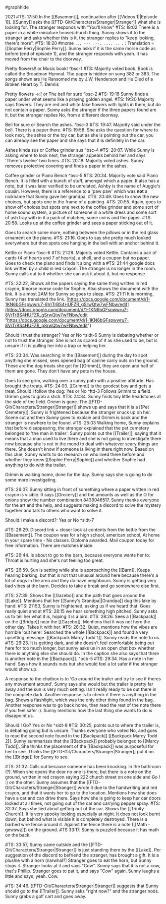 #graphhide

2021
#TS: 17:50
In the [[Basement]], continuation after [[Videos 1||Episode 1]].
[[Sunny]] asks the [[FTD-Git/Characters/Stranger|Stranger]] what she is looking for. The stranger responds with "You'll know"
#TS: 18:02 
There is a paper in a white miniature house/church thing. Sunny shows it to the stranger and asks whether this is it, the stranger replies to "keep looking, there's more". 
#TS: 18:20 #morse `... --- .--. .... .. .` : Translation = [[Sophie Perry|Sophie Perry]]. Sunny asks if it is the same morse code as before (end of episode 1), and the stranger responds with yeah. It has moved from the chair to the doorway.

Pretty flowers!! or Music book! ^bsc-1
#TS: Majority voted book. Book is called the Broadman Hymnal. The paper is hidden on song 382 or 383. The songs shown are He Ransomed me by J.W. Henderson and He Died of a Broken Heart by T. Dennis

Pretty flowers ->:\[ or The bell for sure ^bsc-2
#TS: 19:16 Sunny finds a paper under what seems like a praying golden angel. 
#TS: 19:20 Majority says flowers. They are red and white fake flowers with lights in them, but do not contain a paper.
Sunny asks the stranger if the three papers found are it, but the stranger replies No, from a different doorway. 

Bell for sure or Search the ashes. ^bsc-3
#TS: 19:47. Majority said under the bell. There is a paper there. 
#TS: 19:58. She asks the question for where to look next, the ashes or the toy car, but as she is pointing out the car, you can already see the paper and she says that it is definitely in the car. 

Ashes kinda sus or Coffee grinder sus ^bsc-4
#TS: 20:07. While Sunny is asking where to look next, the stranger appears behind her and says 'There's twelve' two times.
#TS: 20:18. Majority voted ashes. Sunny removes protective covering and finds a paper in the ashes. 

Coffee grinder or Piano Bench ^bsc-5
#TS: 20:34. Majority vote said Piano Bench. It is filled with a bunch of stuff, amongst which a paper. It also has a note, but it was later verified to be unrelated, Ashby is the name of Auggie's cousin. However, there is a reference to a 'paw paw' which was **not** a nickname that Sunny gave her grandpa. 
#TS: 20:49. Goes to show the new choices, but spots one in the frame of a painting. 
#TS: 20:55. Again, goes to show off choices but spots one next to the coffee grinder and some sort of home sound system, a picture of someone in a white dress and some sort of ash tray with in it a pack of matches, some coins and the paper.
#TS: 20:58. Looks up at the coffee grinder and sees a paper sticking out of it.

Goes to search some more, nothing between the pillows or in the red glass ornament on the piano. #TS: 21:16. Goes to say she pretty much looked everywhere but then spots one hanging in the bell with an anchor behind it. 

Kettle or Piano ^bsc-6
#TS: 21:28. Majority voted Kettle. Contains a pair of cards (4 of hearts and 7 of hearts), a shell, and a coupon but no paper. Goes to check the piano and finds it along with a #TS: 21:44 google docs link written by a child in red crayon. The stranger is no longer in the room. Sunny calls out 
to it whether she can ask it about it, but no response.

#TS: 22:22, Shows all the papers saying the same thing written in red crayon, #morse morse code for Sophie. Also shows the document with the link. 
It is almost 2AM for Sunny so goes to sleep.
#TS: 21:11 It is morning, Sunny has translated the link.
[https://docs.google.com/document/d/1-1KN6bGFspwwru7-8VrTrBS4HUFZR_gSrwQtw7wFNbw/edit](https://docs.google.com/document/d/1-1KN6bGFspwwru7-8VrTrBS4HUFZR_gSrwQtw7wFNbw/edit "https://docs.google.com/document/d/1-1KN6bGFspwwru7-8VrTrBS4HUFZR_gSrwQtw7wFNbw/edit")

Should I trust the stranger? Yes or No ^sidt-6
Sunny is debating whether or not to trust the stranger. She is not as scared of it as she used to be, but is unsure if it is pulling her into a trap or helping her.

#TS: 23:34. Was searching in the [[Basement]] during the day to spot anything she missed, sees opened bag of canine carry outs on the ground. These are the dog treats she got for [[Grimm]], they are open and half of them are gone. They don't have any pets in the house.

Goes to see grim, walking over a sunny path with a positive attitude. Has brought the treats.
#TS: 24:03. [[Grimm]] is the goodest boy and gets a treat.
Should I follow the dog: Yes or No ^ftd-3
Follows Grimm to a field. Grimm goes to grab a stick.
#TS: 24:34. Sunny finds tiny little headstones at the side of the field. Grimm is gone. The [[FTD-Git/Characters/Stranger|Stranger]] shows up and says that it is a [[Pet Cemetery]]. Sunny is frightened because the stranger snuck up on her. Scene cut and then Sunny goes to explain and Grimm is back and the stranger is nowhere to be found. 
#TS: 25:03 Walking home, Sunny explains that before disappearing, the stranger explained that the pet cemetery belonged to 'the man in trailer'. Sunny points out the [[Trailer]], saying that it means that a man used to live there and she is not going to investigate there now because she is not in the mood to deal with whatever scary things are there. She doesn't know if someone is living in there right now. Based on this clue, Sunny wants to do research on who lived there before and whether they knew [[Sophie Perry|Sophie]] and whether Sophie had anything to do with the trailer.

Grimm is walking home, done for the day. Sunny says she is going to do some more investigating.

#TS: 26:07. Sunny sitting in front of something where a paper written in red crayon is visible. It says [[Grocery]] and the amounts as well as the O for onions show the number combination 8439046517. Sunny thanks everyone for the art and the help, and suggests making a discord to solve the mystery together and talk to others who want to solve it. 

Should I make a discord?: Yes or No ^sidt-7

#TS: 26:29. Discord link + closer look at contents from the kettle from the [[Basement]]. The coupon was for a high school, american school, At home in your spare time - No classes. Diploma awarded. Mail coupon today for free information. There are matches inside.

#TS: 26:44. Is about to go to the barn, because everyone wants her to. Throat is hurting and she's not feeling too great.

#TS: 26:59. Sun is setting while she is approaching the [[Barn]]. Keeps hearing barking, but that is not that unusual around here because there's a lot of dogs in the area and they do have neighbours. Sunny is getting very bad vibes at the barn. Decides to take a break and go somewhere else first. 

#TS: 27:39. Shows the [[Gazebo]] and the path that goes around the [[Lake]]. Mentions that her [[Sunny's Grandpa||Grandpa]] dug this lake by hand. 
#TS: 27:53, Sunny is frightened, asking us if we heard that. Goes really quiet and at #TS: 28:15 we hear something high pitched. Sunny asks us to tell her what it is, hoping it is a bird.
#TS: 28:26. Sees a [[Backpack]] on the [[Bridge]] near the [[Gazebo]]. Mentions that it was not here the other day. Takes it with her.
#TS: 28:32. Quiet, mentions how the vibes are horrible 'out here'. Searched the whole [[Backpack]] and found a very upsetting message. [[Backpack Marcy Todd 1]]. Sunny reads the note to us.
#TS: 29:23. It is getting dark, and she doesn't feel comfortable being out here for too much longer, but sunny asks us in an open chat box whether there is anything else she should do. In the caption she also says that there is another note in the [[Backpack]]. ^ocb-5
#TS: 29:34. Has a note in her hand. Says how it sounds nuts but she would feel a lot safer if the stranger would show up.

A response to the chatbox is to 'Go around the trailer and try to see if theres any movement around'. Sunny says she would but the trailer is pretty far away and the sun is very much setting. Isn't really ready to be out there in the complete dark.
Another response is to check if there is anything in the bag. Shows a flashlight, which was the only other thing found in the bag. 
Another response was to go back home, then read the rest of the note there if you feel safer :). Sunny mentions how the last thing she wants to do is disappoint us. 

Should I Go? Yes or No ^sidt-8
#TS: 30:25, points out to where the trailer is, is debating going but is unsure. 
Thanks everyone who voted No, and goes to read the second note found in the [[Backpack]] [[Backpack Marcy Todd 2]]. Sunny summarizes that the [[Backpack]] probably belonged to [[Marcy Todd]]. She thinks the placement of the [[Backpack]] was purposeful for her to see. Thinks the [[FTD-Git/Characters/Stranger|Stranger]] put it on the [[Bridge]] for Sunny to see. 

#TS: 31:32. Calls out because someone has been knocking. In the bathroom (?). When she opens the door no one is there, but there is a note on the ground, written in red crayon saying 222 church street on one side and Go ! :) on the other. Sunny assumes that the [[FTD-Git/Characters/Stranger|Stranger]] wrote it due to the handwriting and red crayon, and that it wants her to go to the location. Mentions how she does have a car and can drive there. Says how she is going to keep her car doors locked at all times, not going out of the car and carrying pepper spray.
#TS: 32:37. Says she lied about getting out of the car. Shows the [[Trinity Church]]. It is very spooky looking especially at night. It does not look burnt down, but behind what is visible it is completely destroyed. There is a barbed wire fence around it. Against the fence there is a note ([[Math - gewswz]]) on the ground. 
#TS 33:17. Sunny is puzzled because it has math on the back. 

#TS: 33:57, Sunny came outside and the [[FTD-Git/Characters/Stranger|Stranger]] is just standing there by the [[Lake]]. Per suggestion of the discord to befriend the stranger, has brought a gift. It is a plushie with a horn (narwhal?) Stranger goes to eat the horn, but Sunny stops it. Stranger looks at it and says "Cow". Sunny says that it is not a cow, that's Phillip. Stranger goes to pat it, and says "Cow" again. Sunny laughs a little and says, yeah. Cow. 

#TS: 34:46. [[FTD-Git/Characters/Stranger|Stranger]] suggests that Sunny should go to the [[Trailer]]. Sunny asks "right now?" and the stranger nods. Sunny grabs a golf cart and goes away. 